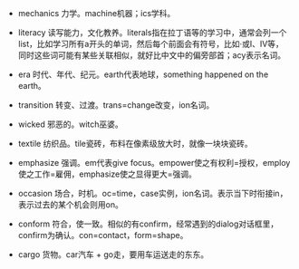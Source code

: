 + mechanics
力学。machine机器；ics学科。

+ literacy
读写能力，文化教养。literals指在拉丁语等的学习中，通常会列一个list，比如学习所有a开头的单词，然后每个前面会有符号，比如·或Ⅰ、Ⅳ等，同时这些词可能有某些关联相似，就好比中文中的偏旁部首；acy表示名词。

+ era
时代、年代、纪元。earth代表地球，something happened on the earth。

+ transition
转变、过渡。trans=change改变，ion名词。

+ wicked
邪恶的。witch巫婆。

+ textile
纺织品。tile瓷砖，布料在像素级放大时，就像一块块瓷砖。

+ emphasize
强调。em代表give focus。empower使之有权利=授权，employ使之工作=雇佣，emphasize使之显得更大=强调。

+ occasion
场合，时机。oc=time，case实例，ion名词。表示当下时衔接in，表示过去的某个机会则用on。

+ conform
符合，使一致。相似的有confirm，经常遇到的dialog对话框里，confirm为确认。con=contact，form=shape。

+ cargo
货物。car汽车 + go走，要用车运送走的东东。